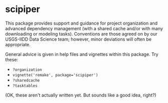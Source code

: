 # scipiper

This package provides support and guidance for project organization and advanced
dependency management (with a shared cache and/or with many downloading or
modeling tasks). Conventions are those agreed on by our USGS-IIDD Data Science
team; however, minor deviations will often be appropriate.

General advice is given in help files and vignettes within this package. Try these:

- `?organization`
- `vignette('remake', package='scipiper')`
- `?sharedcache`
- `?tasktables`

(OK, these aren't actually written yet. But sounds like a good idea, right?)
